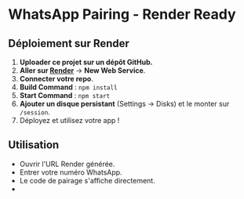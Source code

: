 # WhatsApp Pairing - Render Ready

## Déploiement sur Render
1. **Uploader ce projet sur un dépôt GitHub.**
2. **Aller sur [Render](https://dashboard.render.com)** → **New Web Service**.
3. **Connecter votre repo**.
4. **Build Command** : `npm install`
5. **Start Command** : `npm start`
6. **Ajouter un disque persistant** (Settings → Disks) et le monter sur `/session`.
7. Déployez et utilisez votre app !

## Utilisation
- Ouvrir l'URL Render générée.
- Entrer votre numéro WhatsApp.
- Le code de pairage s'affiche directement.
- 
